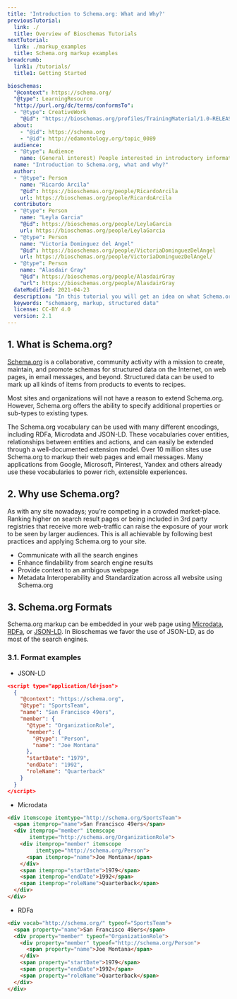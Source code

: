 ```yaml
---
title: 'Introduction to Schema.org: What and Why?'
previousTutorial:
  link: ./
  title: Overview of Bioschemas Tutorials
nextTutorial:
  link: ./markup_examples
  title: Schema.org markup examples
breadcrumb:
  link1: /tutorials/
  title1: Getting Started

bioschemas:
  "@context": https://schema.org/
  "@type": LearningResource
  "http://purl.org/dc/terms/conformsTo":
  - "@type": CreativeWork
    "@id": "https://bioschemas.org/profiles/TrainingMaterial/1.0-RELEASE"
  about:
    - "@id": https://schema.org
    - "@id": http://edamontology.org/topic_0089
  audience:
  - "@type": Audience
    name: (General interest) People interested in introductory information to Schema.org
  name: "Introduction to Schema.org, what and why?"
  author:
  - "@type": Person
    name: "Ricardo Arcila"
    "@id": https://bioschemas.org/people/RicardoArcila
    url: https://bioschemas.org/people/RicardoArcila
  contributor:
  - "@type": Person
    name: "Leyla Garcia"
    "@id": https://bioschemas.org/people/LeylaGarcia
    url: https://bioschemas.org/people/LeylaGarcia
  - "@type": Person
    name: "Victoria Dominguez del Angel"
    "@id": https://bioschemas.org/people/VictoriaDominguezDelAngel
    url: https://bioschemas.org/people/VictoriaDominguezDelAngel/
  - "@type": Person
    name: "Alasdair Gray"
    "@id": https://bioschemas.org/people/AlasdairGray
    "url": https://bioschemas.org/people/AlasdairGray
  dateModified: 2021-04-23
  description: "In this tutorial you will get an idea on what Schema.org is and how it is useful"
  keywords: "schemaorg, markup, structured data"
  license: CC-BY 4.0
  version: 2.1
---
```


## 1. What is Schema.org?
[Schema.org](https://schema.org/) is a collaborative, community activity with a mission to create, maintain, and promote schemas for structured data on the Internet, on web pages, in email messages, and beyond.
Structured data can be used to mark up all kinds of items from products to events to recipes.

Most sites and organizations will not have a reason to extend Schema.org. However, Schema.org offers the ability to specify additional properties or sub-types to existing types.

The Schema.org vocabulary can be used with many different encodings, including RDFa, Microdata and JSON-LD. These vocabularies cover entities, relationships between entities and actions, and can easily be extended through a well-documented extension model. Over 10 million sites use Schema.org to markup their web pages and email messages. Many applications from Google, Microsoft, Pinterest, Yandex and others already use these vocabularies to power rich, extensible experiences.

## 2. Why use Schema.org?

As with any site nowadays; you’re competing in a crowded market-place. Ranking higher on search result pages or being included in 3rd party registries that receive more web-traffic can raise the exposure of your work to be seen by larger audiences. This is all achievable by following best practices and applying Schema.org to your site.

* Communicate with all the search engines
* Enhance findability from search engine results
* Provide context to an ambigous webpage
* Metadata Interoperability and Standardization across all website using Schema.org

## 3. Schema.org Formats

Schema.org markup can be embedded in your web page using [Microdata](http://en.wikipedia.org/wiki/Microdata_(HTML)), [RDFa](http://en.wikipedia.org/wiki/RDFa), or [JSON-LD](http://en.wikipedia.org/wiki/JSON-LD). In Bioschemas we favor the use of JSON-LD, as do most of the search engines.

### 3.1. Format examples

* JSON-LD

```json
<script type="application/ld+json">
  {
    "@context": "https://schema.org",
    "@type": "SportsTeam",
    "name": "San Francisco 49ers",
    "member": {
      "@type": "OrganizationRole",
      "member": {
        "@type": "Person",
        "name": "Joe Montana"
      },
      "startDate": "1979",
      "endDate": "1992",
      "roleName": "Quarterback"
    }
  }
</script>
```

* Microdata

```html
<div itemscope itemtype="http://schema.org/SportsTeam">
  <span itemprop="name">San Francisco 49ers</span>
  <div itemprop="member" itemscope
       itemtype="http://schema.org/OrganizationRole">
    <div itemprop="member" itemscope
         itemtype="http://schema.org/Person">
      <span itemprop="name">Joe Montana</span>
    </div>
    <span itemprop="startDate">1979</span>
    <span itemprop="endDate">1992</span>
    <span itemprop="roleName">Quarterback</span>
  </div>
</div>
```

* RDFa

```html
<div vocab="http://schema.org/" typeof="SportsTeam">
  <span property="name">San Francisco 49ers</span>
  <div property="member" typeof="OrganizationRole">
    <div property="member" typeof="http://schema.org/Person">
      <span property="name">Joe Montana</span>
    </div>
    <span property="startDate">1979</span>
    <span property="endDate">1992</span>
    <span property="roleName">Quarterback</span>
  </div>
</div>
```
